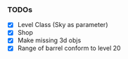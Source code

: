 ﻿### TODOs

- [X] Level Class (Sky as parameter)
- [X] Shop
- [X] Make missing 3d objs
- [X] Range of barrel conform to level 20